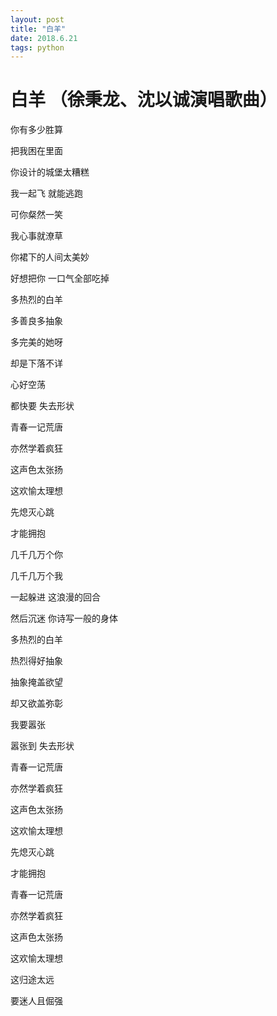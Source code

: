 ```yaml
---
layout: post
title: "白羊"
date: 2018.6.21
tags: python  
---
```


# 白羊 （徐秉龙、沈以诚演唱歌曲）
你有多少胜算

把我困在里面

你设计的城堡太糟糕

我一起飞 就能逃跑

可你粲然一笑

我心事就潦草

你裙下的人间太美妙

好想把你 一口气全部吃掉

多热烈的白羊

多善良多抽象

多完美的她呀

却是下落不详

心好空荡

都快要 失去形状

青春一记荒唐

亦然学着疯狂

这声色太张扬

这欢愉太理想

先熄灭心跳

才能拥抱

几千几万个你

几千几万个我

一起躲进 这浪漫的回合

然后沉迷 你诗写一般的身体

多热烈的白羊

热烈得好抽象

抽象掩盖欲望

却又欲盖弥彰

我要嚣张

嚣张到 失去形状

青春一记荒唐

亦然学着疯狂

这声色太张扬

这欢愉太理想

先熄灭心跳

才能拥抱

青春一记荒唐

亦然学着疯狂

这声色太张扬

这欢愉太理想

这归途太远

要迷人且倔强 
